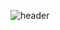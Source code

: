 ![header](https://capsule-render.vercel.app/api?type=Waving&color=9fc5e8&height=200&text=Hello_World&fontColor=f7f7f7&fontAlign=53&stroke=0b5394&strokeWidth=3&fontAlignY=40&animation=blink)

